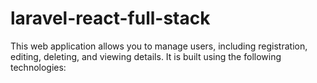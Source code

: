 # laravel-react-full-stack
This web application allows you to manage users, including registration, editing, deleting, and viewing details. It is built using the following technologies:
